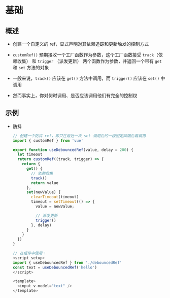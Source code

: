 # 基础

## 概述

+ 创建一个自定义的 ref，显式声明对其依赖追踪和更新触发的控制方式

+ `customRef()` 预期接收一个工厂函数作为参数，这个工厂函数接受 `track`（依赖收集） 和 `trigger` （派发更新） 两个函数作为参数，并返回一个带有 `get` 和 `set` 方法的对象

+ 一般来说，`track()` 应该在 `get()` 方法中调用，而 `trigger()` 应该在 `set()` 中调用
+ 然而事实上，你对何时调用、是否应该调用他们有完全的控制权

## 示例

+ 防抖

  ```js
  // 创建一个防抖 ref，即只在最近一次 set 调用后的一段固定间隔后再调用
  import { customRef } from 'vue'

  export function useDebouncedRef(value, delay = 200) {
    let timeout
    return customRef((track, trigger) => {
      return {
        get() {
          // 依赖收集
          track()
          return value
        },
        set(newValue) {
          clearTimeout(timeout)
          timeout = setTimeout(() => {
            value = newValue;

            // 派发更新
            trigger()
          }, delay)
        }
      }
    })
  }
  ```

  ```js
  // 在组件中使用：
  <script setup>
  import { useDebouncedRef } from './debouncedRef'
  const text = useDebouncedRef('hello')
  </script>

  <template>
    <input v-model="text" />
  </template>
  ```
